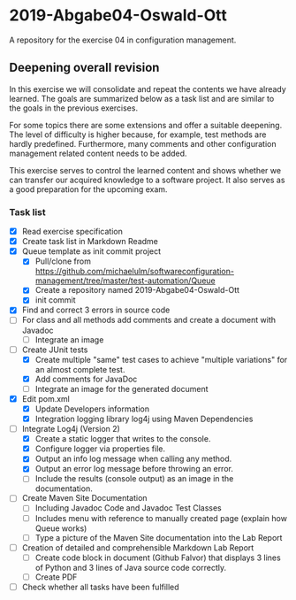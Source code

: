 # 2019-Abgabe04-Oswald-Ott
A repository for the exercise 04 in configuration management.

## Deepening overall revision

In this exercise we will consolidate and repeat the contents we have already
learned. The goals are summarized below as a task list and are similar to the 
goals in the previous exercises.

For some topics there are some extensions and offer a suitable deepening. The 
level of difficulty is higher because, for example, test methods are hardly 
predefined. Furthermore, many comments and other configuration management 
related content needs to be added.

This exercise serves to control the learned content and shows whether we can 
transfer our acquired knowledge to a software project. It also serves as a good
preparation for the upcoming exam.

### Task list
  
- [x] Read exercise specification 
- [x] Create task list in Markdown Readme
- [x] Queue template as init commit project
  - [x] Pull/clone from https://github.com/michaelulm/softwareconfiguration-management/tree/master/test-automation/Queue
  - [x] Create a repository named 2019-Abgabe04-Oswald-Ott
  - [x] init commit
- [x] Find and correct 3 errors in source code
- [ ] For class and all methods add comments and create a document with Javadoc
  - [ ] Integrate an image
- [ ] Create JUnit tests
  - [x] Create multiple "same" test cases to achieve "multiple variations" for an almost complete test.
  - [x] Add comments for JavaDoc
  - [ ] Integrate an image for the generated document
- [x] Edit pom.xml
  - [x] Update Developers information
  - [x] Integration logging library log4j using Maven Dependencies
- [ ] Integrate Log4j (Version 2)
  - [x] Create a static logger that writes to the console.
  - [x] Configure logger via properties file.
  - [x] Output an info log message when calling any method.
  - [x] Output an error log message before throwing an error.
  - [ ] Include the results (console output) as an image in the documentation.
- [ ] Create Maven Site Documentation
  - [ ] Including Javadoc Code and Javadoc Test Classes
  - [ ] Includes menu with reference to manually created page (explain how Queue works)
  - [ ] Type a picture of the Maven Site documentation into the Lab Report
- [ ] Creation of detailed and comprehensible Markdown Lab Report
  - [ ] Create code block in document (Github Falvor) that displays 3 lines of Python and 3 lines of Java source code correctly.
  - [ ] Create PDF
- [ ] Check whether all tasks have been fulfilled
